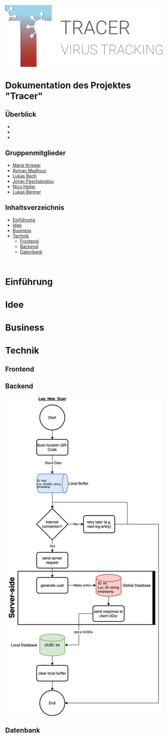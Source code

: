 ![Logo](https://raw.githubusercontent.com/BennerLukas/Tracer/5c2a9aca34dce7fbeb0db8acc52927b57f071b0d/business/data/Icon/Tracer_icon_vertical.svg)


# Dokumentation des Projektes "Tracer"

## Überblick
- 
- 
- 

## Gruppenmitglieder
- [Marie Krieger](https://github.com/mk101101)
- [Ayman Madhour](https://github.com/Madhour)
- [Lukas Bach](https://github.com/lukasbach00)
- [Jorgo Paschaloglou](https://github.com/JorgoPascha)
- [Nico Heller](https://github.com/Pr0lin-cyber)
- [Lukas Benner](https://github.com/BennerLukas)

## Inhaltsverzeichnis

- [Einführung](#Einführung)
- [Idee](#Idee)
- [Business](#Business)
- [Technik](#Technik)
  - [Frontend](#Frontend)
  - [Backend](#Backend)
  - [Datenbank](#Datenbank)

<br>

# Einführung

# Idee

# Business

# Technik

## Frontend

## Backend
![Flowchart](https://raw.githubusercontent.com/BennerLukas/Tracer/main/server/ressources/flowcharts/1_Log_New_Scan.png)
## Datenbank
